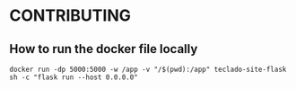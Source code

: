 # CONTRIBUTING

## How to run the docker file locally


```
docker run -dp 5000:5000 -w /app -v "/$(pwd):/app" teclado-site-flask sh -c "flask run --host 0.0.0.0"
```